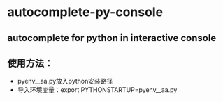 # autocomplete-py-console
## autocomplete for python in interactive console

## 使用方法：
- pyenv__aa.py放入python安装路径
- 导入环境变量：export PYTHONSTARTUP=pyenv__aa.py
